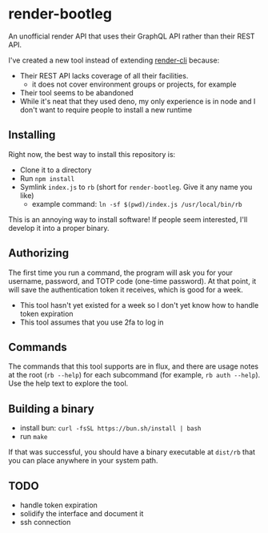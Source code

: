 # render-bootleg

An unofficial render API that uses their GraphQL API rather than their REST API.

I've created a new tool instead of extending [render-cli](https://github.com/render-oss/render-cli) because:

- Their REST API lacks coverage of all their facilities.
    - it does not cover environment groups or projects, for example
- Their tool seems to be abandoned
- While it's neat that they used deno, my only experience is in node and I don't want to require people to install a new runtime

## Installing

Right now, the best way to install this repository is:

- Clone it to a directory
- Run `npm install`
- Symlink `index.js` to `rb` (short for `render-bootleg`. Give it any name you like)
  - example command: `ln -sf $(pwd)/index.js /usr/local/bin/rb`

This is an annoying way to install software! If people seem interested, I'll develop it into a proper binary.

## Authorizing

The first time you run a command, the program will ask you for your username, password, and TOTP code (one-time password). At that point, it will save the authentication token it receives, which is good for a week.

- This tool hasn't yet existed for a week so I don't yet know how to handle token expiration
- This tool assumes that you use 2fa to log in

## Commands

The commands that this tool supports are in flux, and there are usage notes at the root (`rb --help`) for each subcommand (for example, `rb auth --help`). Use the help text to explore the tool.

## Building a binary

- install bun: `curl -fsSL https://bun.sh/install | bash`
- run `make`

If that was successful, you should have a binary executable at `dist/rb` that you can place anywhere in your system path.

## TODO

- handle token expiration
- solidify the interface and document it
- ssh connection
